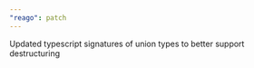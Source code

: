 ```yaml
---
"reago": patch
---
```


Updated typescript signatures of union types to better support destructuring
